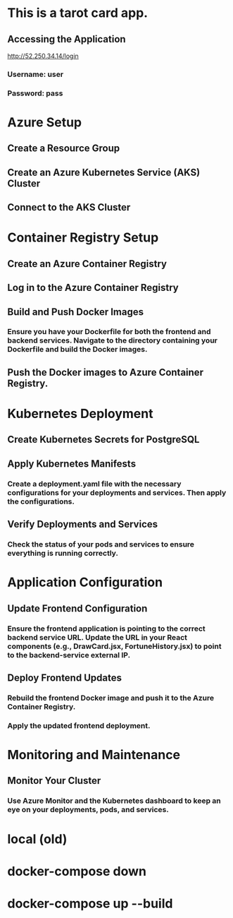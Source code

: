 # This is a tarot card app. 
## Accessing the Application
http://52.250.34.14/login
### Username: user
### Password: pass

# Azure Setup
## Create a Resource Group
## Create an Azure Kubernetes Service (AKS) Cluster
## Connect to the AKS Cluster

# Container Registry Setup
## Create an Azure Container Registry
## Log in to the Azure Container Registry
## Build and Push Docker Images
### Ensure you have your Dockerfile for both the frontend and backend services. Navigate to the directory containing your Dockerfile  and build the Docker images.
## Push the Docker images to Azure Container Registry.

# Kubernetes Deployment
## Create Kubernetes Secrets for PostgreSQL
## Apply Kubernetes Manifests
### Create a deployment.yaml file with the necessary configurations for your deployments and services. Then apply the configurations.
## Verify Deployments and Services
### Check the status of your pods and services to ensure everything is running correctly.

# Application Configuration
## Update Frontend Configuration
### Ensure the frontend application is pointing to the correct backend service URL. Update the URL in your React components (e.g., DrawCard.jsx, FortuneHistory.jsx) to point to the backend-service external IP.
## Deploy Frontend Updates
### Rebuild the frontend Docker image and push it to the Azure Container Registry.
### Apply the updated frontend deployment.

# Monitoring and Maintenance
## Monitor Your Cluster
### Use Azure Monitor and the Kubernetes dashboard to keep an eye on your deployments, pods, and services.



# local (old)
# docker-compose down
# docker-compose up --build